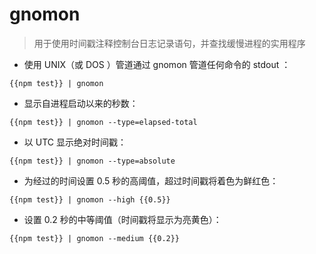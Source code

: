 # gnomon 

> 用于使用时间戳注释控制台日志记录语句，并查找缓慢进程的实用程序

- 使用 UNIX（或 DOS ）管道通过 gnomon 管道任何命令的 stdout ：

`{{npm test}} | gnomon`

- 显示自进程启动以来的秒数：

`{{npm test}} | gnomon --type=elapsed-total`

- 以 UTC 显示绝对时间戳：

`{{npm test}} | gnomon --type=absolute`

- 为经过的时间设置 0.5 秒的高阈值，超过时间戳将着色为鲜红色：

`{{npm test}} | gnomon --high {{0.5}}`

- 设置 0.2 秒的中等阈值（时间戳将显示为亮黄色）：

`{{npm test}} | gnomon --medium {{0.2}}`

[#]: contributors: ([潘潘])